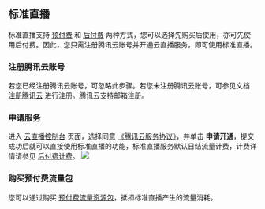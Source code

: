 ## 标准直播

标准直播支持 [预付费](https://www.tencentcloud.com/document/product/267/52220) 和 [后付费](https://intl.cloud.tencent.com/document/product/267/2819) 两种方式，您可以选择先购买后使用，亦可先使用后付费。因此，您只需注册腾讯云账号并开通云直播服务，即可使用标准直播。

### 注册腾讯云账号
若您已经注册腾讯云账号，可忽略此步骤。若您未注册腾讯云账号，可参见文档 [注册腾讯云](https://intl.cloud.tencent.com/document/product/378/17985) 进行注册。腾讯云支持邮箱注册。
###  申请服务
进入 [云直播控制台](https://console.cloud.tencent.com/live) 页面，选择同意 [《腾讯云服务协议》](https://intl.cloud.tencent.com/document/product/301/12905)，并单击 **申请开通**，提交成功后就可以直接使用标准直播的功能，标准直播服务默认日结流量计费，计费详情请参见 [后付费计费](https://intl.cloud.tencent.com/document/product/267/2818)。
![](https://main.qcloudimg.com/raw/dec97eeb50fc64dbcbd2b443fa7b96d4.png)

### 购买预付费流量包
您可以通过购买 [预付费流量资源包](https://buy.cloud.tencent.com/live)，抵扣标准直播产生的流量消耗。
